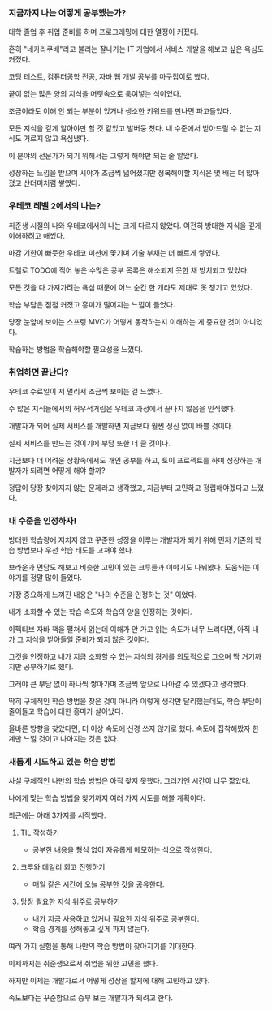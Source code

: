 ### 지금까지 나는 어떻게 공부했는가?

대학 졸업 후 취업 준비를 하며 프로그래밍에 대한 열정이 커졌다.

흔히 "네카라쿠배"라고 불리는 잘나가는 IT 기업에서 서비스 개발을 해보고 싶은 욕심도 커졌다.

코딩 테스트, 컴퓨터공학 전공, 자바 웹 개발 공부를 마구잡이로 했다.

끝이 없는 많은 양의 지식을 머릿속으로 욱여넣는 식이었다. 

조금이라도 이해 안 되는 부분이 있거나 생소한 키워드를 만나면 파고들었다. 

모든 지식을 깊게 알아야만 할 것 같았고 발버둥 쳤다. 내 수준에서 받아드릴 수 없는 지식도 거르지 않고 욕심냈다.

이 분야의 전문가가 되기 위해서는 그렇게 해야만 되는 줄 알았다.

성장하는 느낌을 받으며 시야가 조금씩 넓어졌지만 정복해야할 지식은 몇 배는 더 많아졌고 산더미처럼 쌓였다.



### 우테코 레벨 2에서의 나는? 

취준생 시절의 나와 우테코에서의 나는 크게 다르지 않았다. 여전히 방대한 지식을 깊게 이해하려고 애썼다.

마감 기한이 빠듯한 우테코 미션에 쫓기며 기술 부채는 더 빠르게 쌓였다.

트렐로 TODO에 적어 놓은 수많은 공부 목록은 해소되지 못한 채 방치되고 있었다. 

모든 것을 다 가져가려는 욕심 때문에 어느 순간 한 개라도 제대로 못 챙기고 있었다.

학습 부담은 점점 커졌고 흥미가 떨어지는 느낌이 들었다.

당장 눈앞에 보이는 스프링 MVC가 어떻게 동작하는지 이해하는 게 중요한 것이 아니었다.

학습하는 방법을 학습해야할 필요성을 느꼈다.



### 취업하면 끝난다?

우테코 수료일이 저 멀리서 조금씩 보이는 걸 느꼈다.

수 많은 지식들에서의 허우적거림은 우테코 과정에서 끝나지 않음을 인식했다.

개발자가 되어 실제 서비스를 개발하면 지금보다 훨씬 정신 없이 바쁠 것이다.

실제 서비스를 만드는 것이기에 부담 또한 더 클 것이다.

지금보다 더 어려운 상황속에서도 개인 공부를 하고, 토이 프로젝트를 하며 성장하는 개발자가 되려면 어떻게 해야 할까?

정답이 당장 찾아지지 않는 문제라고 생각했고, 지금부터 고민하고 정립해야겠다고 느꼈다.


### 내 수준을 인정하자!

방대한 학습량에 지치지 않고 꾸준한 성장을 이루는 개발자가 되기 위해 먼저 기존의 학습 방법보다 우선 학습 태도를 고쳐야 했다.

브라운과 면담도 해보고 비슷한 고민이 있는 크루들과 이야기도 나눠봤다. 도움되는 이야기를 정말 많이 들었다.

가장 중요하게 느껴진 내용은 "나의 수준을 인정하는 것" 이었다.

내가 소화할 수 있는 학습 속도와 학습의 양을 인정하는 것이다. 

이펙티브 자바 책을 펼쳐서 읽는데 이해가 안 가고 읽는 속도가 너무 느리다면, 아직 내가 그 지식을 받아들일 준비가 되지 않은 것이다.

그것을 인정하고 내가 지금 소화할 수 있는 지식의 경계를 의도적으로 그으며 딱 거기까지만 공부하기로 했다. 

그래야 큰 부담 없이 하나씩 쌓아가며 조금씩 앞으로 나아갈 수 있겠다고 생각했다.

딱히 구체적인 학습 방법을 찾은 것이 아니라 이렇게 생각만 달리했는데도, 학습 부담이 줄어들고 학습에 대한 흥미가 살아났다.

올바른 방향을 찾았다면, 더 이상 속도에 신경 쓰지 않기로 했다. 속도에 집착해봤자 한계만 느낄 것이고 나아지는 것은 없다.



### 새롭게 시도하고 있는 학습 방법

사실 구체적인 나만의 학습 방법은 아직 찾지 못했다. 그러기엔 시간이 너무 짧았다.

나에게 맞는 학습 방법을 찾기까지 여러 가지 시도를 해볼 계획이다.

최근에는 아래 3가지를 시작했다.


1. TIL 작성하기
   - 공부한 내용을 형식 없이 자유롭게 메모하는 식으로 작성한다.
2. 크루와 데일리 회고 진행하기
   - 매일 같은 시간에 오늘 공부한 것을 공유한다. 

3. 당장 필요한 지식 위주로 공부하기 
   - 내가 지금 사용하고 있거나 필요한 지식 위주로 공부한다.
   - 학습 경계를 정해놓고 깊게 파지 않는다.

     
여러 가지 실험을 통해 나만의 학습 방법이 찾아지기를 기대한다. 

이제까지는 취준생으로서 취업을 위한 고민을 했다.

하지만 이제는 개발자로서 어떻게 성장을 할지에 대해 고민하고 있다. 

속도보다는 꾸준함으로 승부 보는 개발자가 되려고 한다.















 






